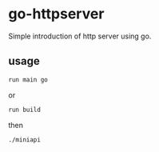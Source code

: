 # go-httpserver

Simple introduction of http server using go. 

## usage

```bash
run main go
```
or 
```bash
run build  
```
then
```bash
./miniapi
```